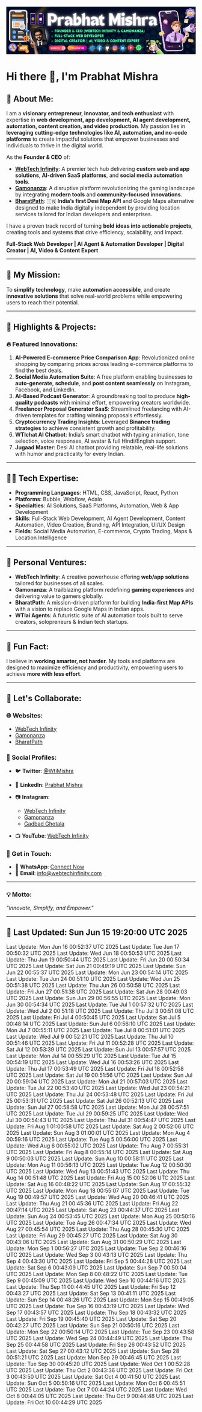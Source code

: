 ![Banner](assets/banner.png)

# Hi there 👋, I'm Prabhat Mishra

## 🚀 About Me:

I am a **visionary entrepreneur, innovator, and tech enthusiast** with expertise in **web development, app development, AI agent development, automation, content creation, and video production**. My passion lies in **leveraging cutting-edge technologies like AI, automation, and no-code platforms** to create impactful solutions that empower businesses and individuals to thrive in the digital world.

As the **Founder & CEO** of:

* **[WebTech Infinity](http://www.webtechinfinity.com)**:
  A premier tech hub delivering **custom web and app solutions**, **AI-driven SaaS platforms**, and **social media automation tools**.
* **[Gamonanza](http://www.gamonanza.rf.gd)**:
  A disruptive platform revolutionizing the gaming landscape by integrating **modern tools** and **community-focused innovations**.
* **[BharatPath](https://bharatpath.webtechinfinity.com)**:
  🇮🇳 **India’s first Desi Map API** and Google Maps alternative designed to make India digitally independent by providing location services tailored for Indian developers and enterprises.

I have a proven track record of turning **bold ideas into actionable projects**, creating tools and systems that drive efficiency, scalability, and impact.

**Full-Stack Web Developer | AI Agent & Automation Developer | Digital Creator | AI, Video & Content Expert**

---

## 🌟 My Mission:

To **simplify technology**, make **automation accessible**, and create **innovative solutions** that solve real-world problems while empowering users to reach their potential.

---

## 🌟 Highlights & Projects:

### 🔥 Featured Innovations:

1. **AI-Powered E-commerce Price Comparison App**:
   Revolutionized online shopping by comparing prices across leading e-commerce platforms to find the best deals.
2. **Social Media Automation Suite**:
   A free platform enabling businesses to **auto-generate**, **schedule**, and **post content seamlessly** on Instagram, Facebook, and LinkedIn.
3. **AI-Based Podcast Generator**:
   A groundbreaking tool to produce **high-quality podcasts** with minimal effort, empowering creators worldwide.
4. **Freelancer Proposal Generator SaaS**:
   Streamlined freelancing with AI-driven templates for crafting winning proposals effortlessly.
5. **Cryptocurrency Trading Insights**:
   Leveraged **Binance trading strategies** to achieve consistent growth and profitability.
6. **WTIchat AI Chatbot**:
   India’s smart chatbot with typing animation, tone selection, voice responses, AI avatar & full Hindi/English support.
7. **Jugaad Master**:
   Desi AI chatbot providing relatable, real-life solutions with humor and practicality for every Indian.

---

## 🧑‍💻 Tech Expertise:

* **Programming Languages**: HTML, CSS, JavaScript, React, Python
* **Platforms**: Bubble, Webflow, Adalo
* **Specialties**: AI Solutions, SaaS Platforms, Automation, Web & App Development
* **Skills**: Full-Stack Web Development, AI Agent Development, Content Automation, Video Creation, Branding, API Integration, UI/UX Design
* **Fields**: Social Media Automation, E-commerce, Crypto Trading, Maps & Location Intelligence

---

## 🌱 Personal Ventures:

* **WebTech Infinity**:
  A creative powerhouse offering **web/app solutions** tailored for businesses of all scales.
* **Gamonanza**:
  A trailblazing platform redefining **gaming experiences** and delivering value to gamers globally.
* **BharatPath**:
  A mission-driven platform for building **India-first Map APIs** with a vision to replace Google Maps in Indian apps.
* **WTIai Agents**:
  A futuristic suite of AI automation tools built to serve creators, solopreneurs & Indian tech startups.

---

## 🌟 Fun Fact:

I believe in **working smarter, not harder**. My tools and platforms are designed to maximize efficiency and productivity, empowering users to achieve **more with less effort**.

---

## 📢 Let's Collaborate:

### 🌐 Websites:

* [WebTech Infinity](http://www.webtechinfinity.com)
* [Gamonanza](http://www.gamonanza.rf.gd)
* [BharatPath](https://bharatpath.webtechinfinity.com)

### 🌟 Social Profiles:

* 🐦 **Twitter**: [@WtiMishra](https://x.com/WtiMishra)
* 💼 **LinkedIn**: [Prabhat Mishra](https://www.linkedin.com/in/prabhat-mishra-07477325a)
* 📷 **Instagram**:

  * [WebTech Infinity](https://www.instagram.com/_webtech_infinity_)
  * [Gamonanza](https://www.instagram.com/gamonanza)
  * [Gadbad Ghotala](https://www.instagram.com/gadbad_ghotala_420)
* 📺 **YouTube**: [WebTech Infinity](https://youtube.com/@webtechinfinity)

### 💬 Get in Touch:

* 📱 **WhatsApp**: [Connect Now](https://wa.me/919140626921)
* 📧 **Email**: [info@webtechinfinity.com](mailto:info@webtechinfinity.com)

---

### 💡 Motto:

*"Innovate, Simplify, and Empower."*

---

## 🌟 Last Updated: Sun Jun 15 19:20:00 UTC 2025
Last Update: Mon Jun 16 00:52:37 UTC 2025
Last Update: Tue Jun 17 00:50:32 UTC 2025
Last Update: Wed Jun 18 00:50:53 UTC 2025
Last Update: Thu Jun 19 00:50:44 UTC 2025
Last Update: Fri Jun 20 00:50:34 UTC 2025
Last Update: Sat Jun 21 00:49:19 UTC 2025
Last Update: Sun Jun 22 00:55:37 UTC 2025
Last Update: Mon Jun 23 00:54:14 UTC 2025
Last Update: Tue Jun 24 00:51:10 UTC 2025
Last Update: Wed Jun 25 00:51:38 UTC 2025
Last Update: Thu Jun 26 00:50:58 UTC 2025
Last Update: Fri Jun 27 00:51:38 UTC 2025
Last Update: Sat Jun 28 00:49:03 UTC 2025
Last Update: Sun Jun 29 00:56:55 UTC 2025
Last Update: Mon Jun 30 00:54:34 UTC 2025
Last Update: Tue Jul  1 00:57:32 UTC 2025
Last Update: Wed Jul  2 00:51:18 UTC 2025
Last Update: Thu Jul  3 00:51:08 UTC 2025
Last Update: Fri Jul  4 00:50:45 UTC 2025
Last Update: Sat Jul  5 00:48:14 UTC 2025
Last Update: Sun Jul  6 00:56:10 UTC 2025
Last Update: Mon Jul  7 00:55:11 UTC 2025
Last Update: Tue Jul  8 00:51:01 UTC 2025
Last Update: Wed Jul  9 00:52:21 UTC 2025
Last Update: Thu Jul 10 00:51:46 UTC 2025
Last Update: Fri Jul 11 00:52:28 UTC 2025
Last Update: Sat Jul 12 00:53:39 UTC 2025
Last Update: Sun Jul 13 00:57:57 UTC 2025
Last Update: Mon Jul 14 00:55:29 UTC 2025
Last Update: Tue Jul 15 00:54:19 UTC 2025
Last Update: Wed Jul 16 00:53:26 UTC 2025
Last Update: Thu Jul 17 00:53:49 UTC 2025
Last Update: Fri Jul 18 00:52:58 UTC 2025
Last Update: Sat Jul 19 00:51:56 UTC 2025
Last Update: Sun Jul 20 00:59:04 UTC 2025
Last Update: Mon Jul 21 00:57:03 UTC 2025
Last Update: Tue Jul 22 00:53:40 UTC 2025
Last Update: Wed Jul 23 00:54:21 UTC 2025
Last Update: Thu Jul 24 00:53:48 UTC 2025
Last Update: Fri Jul 25 00:53:31 UTC 2025
Last Update: Sat Jul 26 00:52:13 UTC 2025
Last Update: Sun Jul 27 00:58:58 UTC 2025
Last Update: Mon Jul 28 00:57:51 UTC 2025
Last Update: Tue Jul 29 00:59:25 UTC 2025
Last Update: Wed Jul 30 00:54:43 UTC 2025
Last Update: Thu Jul 31 00:54:47 UTC 2025
Last Update: Fri Aug  1 01:00:58 UTC 2025
Last Update: Sat Aug  2 00:52:06 UTC 2025
Last Update: Sun Aug  3 01:00:01 UTC 2025
Last Update: Mon Aug  4 00:59:16 UTC 2025
Last Update: Tue Aug  5 00:56:00 UTC 2025
Last Update: Wed Aug  6 00:55:02 UTC 2025
Last Update: Thu Aug  7 00:55:31 UTC 2025
Last Update: Fri Aug  8 00:55:14 UTC 2025
Last Update: Sat Aug  9 00:50:03 UTC 2025
Last Update: Sun Aug 10 00:58:11 UTC 2025
Last Update: Mon Aug 11 00:56:13 UTC 2025
Last Update: Tue Aug 12 00:50:30 UTC 2025
Last Update: Wed Aug 13 00:51:43 UTC 2025
Last Update: Thu Aug 14 00:51:48 UTC 2025
Last Update: Fri Aug 15 00:52:06 UTC 2025
Last Update: Sat Aug 16 00:48:22 UTC 2025
Last Update: Sun Aug 17 00:55:32 UTC 2025
Last Update: Mon Aug 18 00:55:07 UTC 2025
Last Update: Tue Aug 19 00:49:57 UTC 2025
Last Update: Wed Aug 20 00:46:41 UTC 2025
Last Update: Thu Aug 21 00:45:36 UTC 2025
Last Update: Fri Aug 22 00:47:14 UTC 2025
Last Update: Sat Aug 23 00:44:37 UTC 2025
Last Update: Sun Aug 24 00:53:45 UTC 2025
Last Update: Mon Aug 25 00:50:16 UTC 2025
Last Update: Tue Aug 26 00:47:34 UTC 2025
Last Update: Wed Aug 27 00:45:54 UTC 2025
Last Update: Thu Aug 28 00:45:30 UTC 2025
Last Update: Fri Aug 29 00:45:27 UTC 2025
Last Update: Sat Aug 30 00:43:06 UTC 2025
Last Update: Sun Aug 31 00:50:29 UTC 2025
Last Update: Mon Sep  1 00:56:27 UTC 2025
Last Update: Tue Sep  2 00:46:16 UTC 2025
Last Update: Wed Sep  3 00:43:13 UTC 2025
Last Update: Thu Sep  4 00:43:30 UTC 2025
Last Update: Fri Sep  5 00:44:28 UTC 2025
Last Update: Sat Sep  6 00:43:09 UTC 2025
Last Update: Sun Sep  7 00:50:04 UTC 2025
Last Update: Mon Sep  8 00:48:22 UTC 2025
Last Update: Tue Sep  9 00:45:09 UTC 2025
Last Update: Wed Sep 10 00:44:16 UTC 2025
Last Update: Thu Sep 11 00:44:45 UTC 2025
Last Update: Fri Sep 12 00:43:27 UTC 2025
Last Update: Sat Sep 13 00:41:11 UTC 2025
Last Update: Sun Sep 14 00:48:26 UTC 2025
Last Update: Mon Sep 15 00:49:05 UTC 2025
Last Update: Tue Sep 16 00:43:19 UTC 2025
Last Update: Wed Sep 17 00:43:57 UTC 2025
Last Update: Thu Sep 18 00:43:32 UTC 2025
Last Update: Fri Sep 19 00:45:40 UTC 2025
Last Update: Sat Sep 20 00:42:27 UTC 2025
Last Update: Sun Sep 21 00:50:16 UTC 2025
Last Update: Mon Sep 22 00:50:14 UTC 2025
Last Update: Tue Sep 23 00:43:58 UTC 2025
Last Update: Wed Sep 24 00:44:49 UTC 2025
Last Update: Thu Sep 25 00:44:58 UTC 2025
Last Update: Fri Sep 26 00:43:52 UTC 2025
Last Update: Sat Sep 27 00:43:12 UTC 2025
Last Update: Sun Sep 28 00:51:21 UTC 2025
Last Update: Mon Sep 29 00:46:45 UTC 2025
Last Update: Tue Sep 30 00:45:20 UTC 2025
Last Update: Wed Oct  1 00:52:28 UTC 2025
Last Update: Thu Oct  2 00:43:36 UTC 2025
Last Update: Fri Oct  3 00:43:50 UTC 2025
Last Update: Sat Oct  4 00:41:50 UTC 2025
Last Update: Sun Oct  5 00:50:16 UTC 2025
Last Update: Mon Oct  6 00:45:51 UTC 2025
Last Update: Tue Oct  7 00:44:24 UTC 2025
Last Update: Wed Oct  8 00:44:05 UTC 2025
Last Update: Thu Oct  9 00:44:48 UTC 2025
Last Update: Fri Oct 10 00:44:29 UTC 2025

